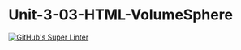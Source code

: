 # Unit-3-03-HTML-VolumeSphere
[![GitHub's Super Linter](https://github.com/ICS20-Programming-SavyonM/Unit-3-03-HTML-VolumeSphere/workflows/GitHub's%20Super%20Linter/badge.svg)](https://github.com/ICS20-Programming-SavyonM/Unit-3-03-HTML-VolumeSphere/actions)